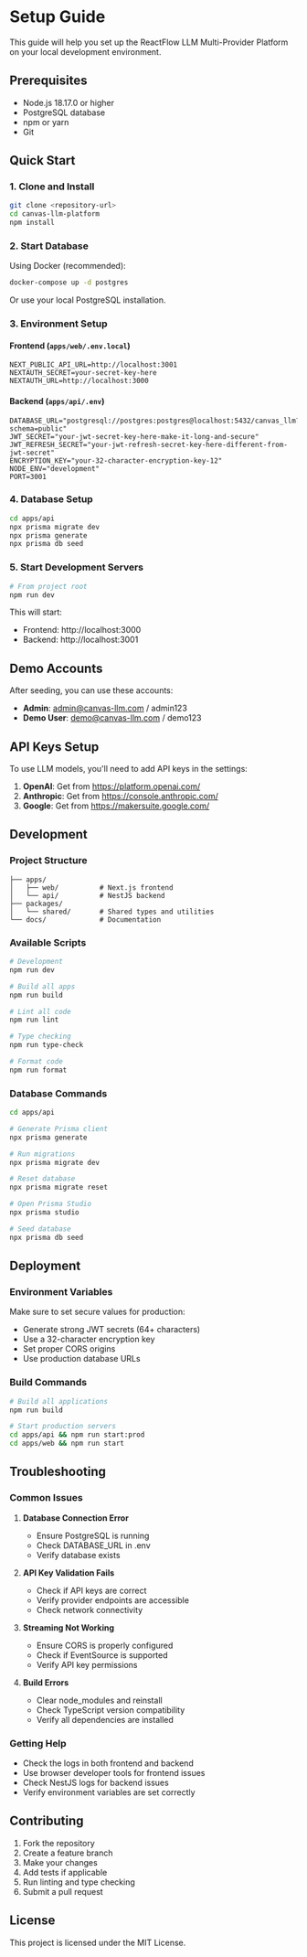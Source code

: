 # Setup Guide

This guide will help you set up the ReactFlow LLM Multi-Provider Platform on your local development environment.

## Prerequisites

- Node.js 18.17.0 or higher
- PostgreSQL database
- npm or yarn
- Git

## Quick Start

### 1. Clone and Install

```bash
git clone <repository-url>
cd canvas-llm-platform
npm install
```

### 2. Start Database

Using Docker (recommended):
```bash
docker-compose up -d postgres
```

Or use your local PostgreSQL installation.

### 3. Environment Setup

#### Frontend (`apps/web/.env.local`)
```env
NEXT_PUBLIC_API_URL=http://localhost:3001
NEXTAUTH_SECRET=your-secret-key-here
NEXTAUTH_URL=http://localhost:3000
```

#### Backend (`apps/api/.env`)
```env
DATABASE_URL="postgresql://postgres:postgres@localhost:5432/canvas_llm?schema=public"
JWT_SECRET="your-jwt-secret-key-here-make-it-long-and-secure"
JWT_REFRESH_SECRET="your-jwt-refresh-secret-key-here-different-from-jwt-secret"
ENCRYPTION_KEY="your-32-character-encryption-key-12"
NODE_ENV="development"
PORT=3001
```

### 4. Database Setup

```bash
cd apps/api
npx prisma migrate dev
npx prisma generate
npx prisma db seed
```

### 5. Start Development Servers

```bash
# From project root
npm run dev
```

This will start:
- Frontend: http://localhost:3000
- Backend: http://localhost:3001

## Demo Accounts

After seeding, you can use these accounts:

- **Admin**: admin@canvas-llm.com / admin123
- **Demo User**: demo@canvas-llm.com / demo123

## API Keys Setup

To use LLM models, you'll need to add API keys in the settings:

1. **OpenAI**: Get from https://platform.openai.com/
2. **Anthropic**: Get from https://console.anthropic.com/
3. **Google**: Get from https://makersuite.google.com/

## Development

### Project Structure

```
├── apps/
│   ├── web/          # Next.js frontend
│   └── api/          # NestJS backend
├── packages/
│   └── shared/       # Shared types and utilities
└── docs/             # Documentation
```

### Available Scripts

```bash
# Development
npm run dev

# Build all apps
npm run build

# Lint all code
npm run lint

# Type checking
npm run type-check

# Format code
npm run format
```

### Database Commands

```bash
cd apps/api

# Generate Prisma client
npx prisma generate

# Run migrations
npx prisma migrate dev

# Reset database
npx prisma migrate reset

# Open Prisma Studio
npx prisma studio

# Seed database
npx prisma db seed
```

## Deployment

### Environment Variables

Make sure to set secure values for production:

- Generate strong JWT secrets (64+ characters)
- Use a 32-character encryption key
- Set proper CORS origins
- Use production database URLs

### Build Commands

```bash
# Build all applications
npm run build

# Start production servers
cd apps/api && npm run start:prod
cd apps/web && npm run start
```

## Troubleshooting

### Common Issues

1. **Database Connection Error**
   - Ensure PostgreSQL is running
   - Check DATABASE_URL in .env
   - Verify database exists

2. **API Key Validation Fails**
   - Check if API keys are correct
   - Verify provider endpoints are accessible
   - Check network connectivity

3. **Streaming Not Working**
   - Ensure CORS is properly configured
   - Check if EventSource is supported
   - Verify API key permissions

4. **Build Errors**
   - Clear node_modules and reinstall
   - Check TypeScript version compatibility
   - Verify all dependencies are installed

### Getting Help

- Check the logs in both frontend and backend
- Use browser developer tools for frontend issues
- Check NestJS logs for backend issues
- Verify environment variables are set correctly

## Contributing

1. Fork the repository
2. Create a feature branch
3. Make your changes
4. Add tests if applicable
5. Run linting and type checking
6. Submit a pull request

## License

This project is licensed under the MIT License.
